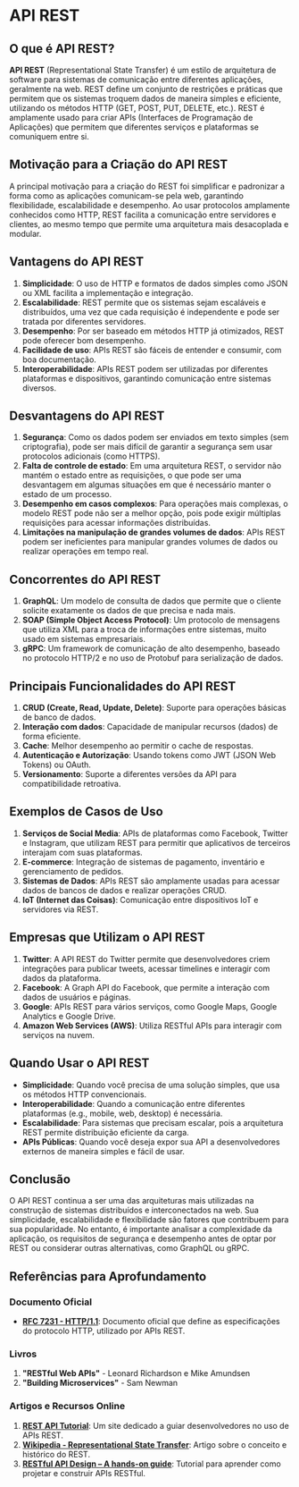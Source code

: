 # API REST

## O que é API REST?

**API REST** (Representational State Transfer) é um estilo de arquitetura de software para sistemas de comunicação entre diferentes aplicações, geralmente na web. REST define um conjunto de restrições e práticas que permitem que os sistemas troquem dados de maneira simples e eficiente, utilizando os métodos HTTP (GET, POST, PUT, DELETE, etc.). REST é amplamente usado para criar APIs (Interfaces de Programação de Aplicações) que permitem que diferentes serviços e plataformas se comuniquem entre si.

## Motivação para a Criação do API REST

A principal motivação para a criação do REST foi simplificar e padronizar a forma como as aplicações comunicam-se pela web, garantindo flexibilidade, escalabilidade e desempenho. Ao usar protocolos amplamente conhecidos como HTTP, REST facilita a comunicação entre servidores e clientes, ao mesmo tempo que permite uma arquitetura mais desacoplada e modular.

## Vantagens do API REST

1. **Simplicidade**: O uso de HTTP e formatos de dados simples como JSON ou XML facilita a implementação e integração.
2. **Escalabilidade**: REST permite que os sistemas sejam escaláveis e distribuídos, uma vez que cada requisição é independente e pode ser tratada por diferentes servidores.
3. **Desempenho**: Por ser baseado em métodos HTTP já otimizados, REST pode oferecer bom desempenho.
4. **Facilidade de uso**: APIs REST são fáceis de entender e consumir, com boa documentação.
5. **Interoperabilidade**: APIs REST podem ser utilizadas por diferentes plataformas e dispositivos, garantindo comunicação entre sistemas diversos.

## Desvantagens do API REST

1. **Segurança**: Como os dados podem ser enviados em texto simples (sem criptografia), pode ser mais difícil de garantir a segurança sem usar protocolos adicionais (como HTTPS).
2. **Falta de controle de estado**: Em uma arquitetura REST, o servidor não mantém o estado entre as requisições, o que pode ser uma desvantagem em algumas situações em que é necessário manter o estado de um processo.
3. **Desempenho em casos complexos**: Para operações mais complexas, o modelo REST pode não ser a melhor opção, pois pode exigir múltiplas requisições para acessar informações distribuídas.
4. **Limitações na manipulação de grandes volumes de dados**: APIs REST podem ser ineficientes para manipular grandes volumes de dados ou realizar operações em tempo real.

## Concorrentes do API REST

1. **GraphQL**: Um modelo de consulta de dados que permite que o cliente solicite exatamente os dados de que precisa e nada mais.
2. **SOAP (Simple Object Access Protocol)**: Um protocolo de mensagens que utiliza XML para a troca de informações entre sistemas, muito usado em sistemas empresariais.
3. **gRPC**: Um framework de comunicação de alto desempenho, baseado no protocolo HTTP/2 e no uso de Protobuf para serialização de dados.

## Principais Funcionalidades do API REST

1. **CRUD (Create, Read, Update, Delete)**: Suporte para operações básicas de banco de dados.
2. **Interação com dados**: Capacidade de manipular recursos (dados) de forma eficiente.
3. **Cache**: Melhor desempenho ao permitir o cache de respostas.
4. **Autenticação e Autorização**: Usando tokens como JWT (JSON Web Tokens) ou OAuth.
5. **Versionamento**: Suporte a diferentes versões da API para compatibilidade retroativa.

## Exemplos de Casos de Uso

1. **Serviços de Social Media**: APIs de plataformas como Facebook, Twitter e Instagram, que utilizam REST para permitir que aplicativos de terceiros interajam com suas plataformas.
2. **E-commerce**: Integração de sistemas de pagamento, inventário e gerenciamento de pedidos.
3. **Sistemas de Dados**: APIs REST são amplamente usadas para acessar dados de bancos de dados e realizar operações CRUD.
4. **IoT (Internet das Coisas)**: Comunicação entre dispositivos IoT e servidores via REST.

## Empresas que Utilizam o API REST

1. **Twitter**: A API REST do Twitter permite que desenvolvedores criem integrações para publicar tweets, acessar timelines e interagir com dados da plataforma.
2. **Facebook**: A Graph API do Facebook, que permite a interação com dados de usuários e páginas.
3. **Google**: APIs REST para vários serviços, como Google Maps, Google Analytics e Google Drive.
4. **Amazon Web Services (AWS)**: Utiliza RESTful APIs para interagir com serviços na nuvem.

## Quando Usar o API REST

- **Simplicidade**: Quando você precisa de uma solução simples, que usa os métodos HTTP convencionais.
- **Interoperabilidade**: Quando a comunicação entre diferentes plataformas (e.g., mobile, web, desktop) é necessária.
- **Escalabilidade**: Para sistemas que precisam escalar, pois a arquitetura REST permite distribuição eficiente da carga.
- **APIs Públicas**: Quando você deseja expor sua API a desenvolvedores externos de maneira simples e fácil de usar.

## Conclusão

O API REST continua a ser uma das arquiteturas mais utilizadas na construção de sistemas distribuídos e interconectados na web. Sua simplicidade, escalabilidade e flexibilidade são fatores que contribuem para sua popularidade. No entanto, é importante analisar a complexidade da aplicação, os requisitos de segurança e desempenho antes de optar por REST ou considerar outras alternativas, como GraphQL ou gRPC.

## Referências para Aprofundamento

### Documento Oficial
- **[RFC 7231 - HTTP/1.1](https://tools.ietf.org/html/rfc7231)**: Documento oficial que define as especificações do protocolo HTTP, utilizado por APIs REST.

### Livros
1. **"RESTful Web APIs"** - Leonard Richardson e Mike Amundsen
2. **"Building Microservices"** - Sam Newman

### Artigos e Recursos Online
1. **[REST API Tutorial](https://restfulapi.net/)**: Um site dedicado a guiar desenvolvedores no uso de APIs REST.
2. **[Wikipedia - Representational State Transfer](https://en.wikipedia.org/wiki/Representational_state_transfer)**: Artigo sobre o conceito e histórico do REST.
3. **[RESTful API Design – A hands-on guide](https://www.digitalocean.com/community/tutorials)**: Tutorial para aprender como projetar e construir APIs RESTful.
